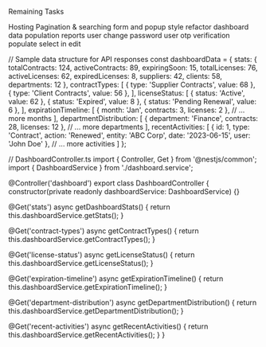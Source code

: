 Remaining Tasks

Hosting
Pagination & searching
form and popup style refactor
dashboard data population
reports
user change password
user otp verification
populate select in edit







// Sample data structure for API responses
const dashboardData = {
stats: {
totalContracts: 124,
activeContracts: 89,
expiringSoon: 15,
totalLicenses: 76,
activeLicenses: 62,
expiredLicenses: 8,
suppliers: 42,
clients: 58,
departments: 12
},
contractTypes: [
{ type: 'Supplier Contracts', value: 68 },
{ type: 'Client Contracts', value: 56 },
],
licenseStatus: [
{ status: 'Active', value: 62 },
{ status: 'Expired', value: 8 },
{ status: 'Pending Renewal', value: 6 },
],
expirationTimeline: [
{ month: 'Jan', contracts: 3, licenses: 2 },
// ... more months
],
departmentDistribution: [
{ department: 'Finance', contracts: 28, licenses: 12 },
// ... more departments
],
recentActivities: [
{ id: 1, type: 'Contract', action: 'Renewed', entity: 'ABC Corp', date: '2023-06-15', user: 'John Doe' },
// ... more activities
]
};



// DashboardController.ts
import { Controller, Get } from '@nestjs/common';
import { DashboardService } from './dashboard.service';

@Controller('dashboard')
export class DashboardController {
constructor(private readonly dashboardService: DashboardService) {}

@Get('stats')
async getDashboardStats() {
return this.dashboardService.getStats();
}

@Get('contract-types')
async getContractTypes() {
return this.dashboardService.getContractTypes();
}

@Get('license-status')
async getLicenseStatus() {
return this.dashboardService.getLicenseStatus();
}

@Get('expiration-timeline')
async getExpirationTimeline() {
return this.dashboardService.getExpirationTimeline();
}

@Get('department-distribution')
async getDepartmentDistribution() {
return this.dashboardService.getDepartmentDistribution();
}

@Get('recent-activities')
async getRecentActivities() {
return this.dashboardService.getRecentActivities();
}
}